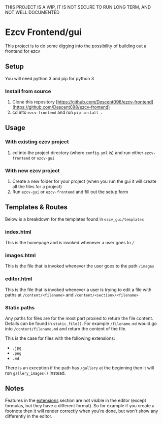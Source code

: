 THIS PROJECT IS A WIP, IT IS NOT SECURE TO RUN LONG TERM, AND NOT WELL DOCUMENTED

# Ezcv Frontend/gui

This project is to do some digging into the possibility of building out a frontend for ezcv



## Setup

You will need python 3 and pip for python 3

### Install from source

1. Clone this repository [https://github.com/Descent098/ezcv-frontend](https://github.com/Descent098/ezcv-frontend)
2. cd into `ezcv-frontend` and run `pip install .`


## Usage

### With existing ezcv project

1. cd into the project directory (where `config.yml` is) and run either `ezcv-frontend` or `ezcv-gui`

### With new ezcv project

1. Create a new folder for your project (when you run the gui it will create all the files for a project)
2. Run `ezcv-gui` or `ezcv-frontend` and fill out the setup form

## Templates & Routes

Below is a breakdown for the templates found in `ezcv_gui/templates`

### index.html

This is the homepage and is invoked whenever a user goes to `/`

### images.html

This is the file that is invoked whenever the user goes to the path `/images`

### editor.html

This is the file that is invoked whenever a user is trying to edit a file with paths at `/content/<filename>` and `/content/<section>/<filename>`

### Static paths

Any paths for files are for the most part proxied to return the file content. Details can be found in `static_file()`. For example `/filename.md` would go into `/content/filename.md` and return the content of the file. 

This is the case for files with the following extensions:

- `.jpg`
- `.png`
- `.md`

There is an exception if the path has `/gallery` at the beginning then it will run `gallery_images()` instead.



## Notes

Features in the [extensions](https://ezcv.readthedocs.io/en/latest/usage/#included-extensions) section are not visible in the editor (except formulas, but they have a different format). So for example if you create a footnote then it will render correctly when you're done, but won't show any differently in the editor.


